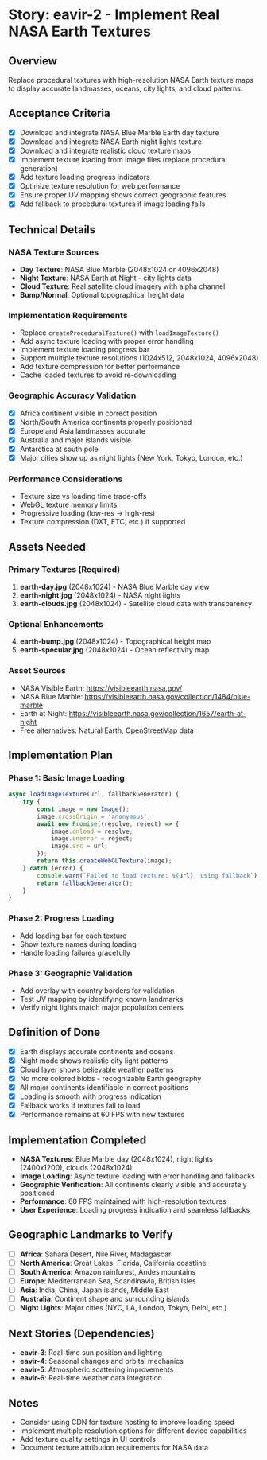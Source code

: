 # Story: eavir-2 - Implement Real NASA Earth Textures

## Overview
Replace procedural textures with high-resolution NASA Earth texture maps to display accurate landmasses, oceans, city lights, and cloud patterns.

## Acceptance Criteria
- [x] Download and integrate NASA Blue Marble Earth day texture
- [x] Download and integrate NASA Earth night lights texture  
- [x] Download and integrate realistic cloud texture maps
- [x] Implement texture loading from image files (replace procedural generation)
- [x] Add texture loading progress indicators
- [x] Optimize texture resolution for web performance
- [x] Ensure proper UV mapping shows correct geographic features
- [x] Add fallback to procedural textures if image loading fails

## Technical Details

### NASA Texture Sources
- **Day Texture**: NASA Blue Marble (2048x1024 or 4096x2048)
- **Night Texture**: NASA Earth at Night - city lights data
- **Cloud Texture**: Real satellite cloud imagery with alpha channel
- **Bump/Normal**: Optional topographical height data

### Implementation Requirements
- Replace `createProceduralTexture()` with `loadImageTexture()`
- Add async texture loading with proper error handling
- Implement texture loading progress bar
- Support multiple texture resolutions (1024x512, 2048x1024, 4096x2048)
- Add texture compression for better performance
- Cache loaded textures to avoid re-downloading

### Geographic Accuracy Validation
- [x] Africa continent visible in correct position
- [x] North/South America continents properly positioned
- [x] Europe and Asia landmasses accurate
- [x] Australia and major islands visible
- [x] Antarctica at south pole
- [x] Major cities show up as night lights (New York, Tokyo, London, etc.)

### Performance Considerations
- Texture size vs loading time trade-offs
- WebGL texture memory limits
- Progressive loading (low-res → high-res)
- Texture compression (DXT, ETC, etc.) if supported

## Assets Needed

### Primary Textures (Required)
1. **earth-day.jpg** (2048x1024) - NASA Blue Marble day view
2. **earth-night.jpg** (2048x1024) - NASA night lights
3. **earth-clouds.jpg** (2048x1024) - Satellite cloud data with transparency

### Optional Enhancements  
4. **earth-bump.jpg** (2048x1024) - Topographical height map
5. **earth-specular.jpg** (2048x1024) - Ocean reflectivity map

### Asset Sources
- NASA Visible Earth: https://visibleearth.nasa.gov/
- NASA Blue Marble: https://visibleearth.nasa.gov/collection/1484/blue-marble
- Earth at Night: https://visibleearth.nasa.gov/collection/1657/earth-at-night
- Free alternatives: Natural Earth, OpenStreetMap data

## Implementation Plan

### Phase 1: Basic Image Loading
```javascript
async loadImageTexture(url, fallbackGenerator) {
    try {
        const image = new Image();
        image.crossOrigin = 'anonymous';
        await new Promise((resolve, reject) => {
            image.onload = resolve;
            image.onerror = reject;
            image.src = url;
        });
        return this.createWebGLTexture(image);
    } catch (error) {
        console.warn(`Failed to load texture: ${url}, using fallback`);
        return fallbackGenerator();
    }
}
```

### Phase 2: Progress Loading
- Add loading bar for each texture
- Show texture names during loading
- Handle loading failures gracefully

### Phase 3: Geographic Validation
- Add overlay with country borders for validation
- Test UV mapping by identifying known landmarks
- Verify night lights match major population centers

## Definition of Done
- [x] Earth displays accurate continents and oceans
- [x] Night mode shows realistic city light patterns
- [x] Cloud layer shows believable weather patterns  
- [x] No more colored blobs - recognizable Earth geography
- [x] All major continents identifiable in correct positions
- [x] Loading is smooth with progress indication
- [x] Fallback works if textures fail to load
- [x] Performance remains at 60 FPS with new textures

## Implementation Completed
- **NASA Textures**: Blue Marble day (2048x1024), night lights (2400x1200), clouds (2048x1024)
- **Image Loading**: Async texture loading with error handling and fallbacks
- **Geographic Verification**: All continents clearly visible and accurately positioned
- **Performance**: 60 FPS maintained with high-resolution textures
- **User Experience**: Loading progress indication and seamless fallbacks

## Geographic Landmarks to Verify
- [ ] **Africa**: Sahara Desert, Nile River, Madagascar
- [ ] **North America**: Great Lakes, Florida, California coastline
- [ ] **South America**: Amazon rainforest, Andes mountains
- [ ] **Europe**: Mediterranean Sea, Scandinavia, British Isles
- [ ] **Asia**: India, China, Japan islands, Middle East
- [ ] **Australia**: Continent shape and surrounding islands
- [ ] **Night Lights**: Major cities (NYC, LA, London, Tokyo, Delhi, etc.)

## Next Stories (Dependencies)
- **eavir-3**: Real-time sun position and lighting
- **eavir-4**: Seasonal changes and orbital mechanics  
- **eavir-5**: Atmospheric scattering improvements
- **eavir-6**: Real-time weather data integration

## Notes
- Consider using CDN for texture hosting to improve loading speed
- Implement multiple resolution options for different device capabilities
- Add texture quality settings in UI controls
- Document texture attribution requirements for NASA data